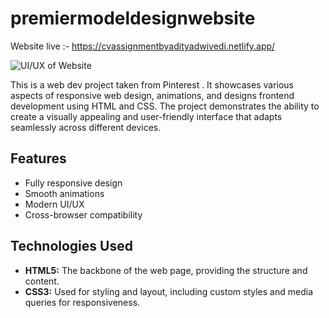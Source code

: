 # premiermodeldesignwebsite

Website live :- https://cvassignmentbyadityadwivedi.netlify.app/

![UI/UX of Website](./website%20images.png)

This is a web dev project taken from Pinterest . It showcases various aspects of responsive web design, animations, and designs frontend development using HTML and CSS. The project demonstrates the ability to create a visually appealing and user-friendly interface that adapts seamlessly across different devices.

## Features
- Fully responsive design
- Smooth animations
- Modern UI/UX
- Cross-browser compatibility

## Technologies Used

- **HTML5:** The backbone of the web page, providing the structure and content.
- **CSS3:** Used for styling and layout, including custom styles and media queries for responsiveness.




